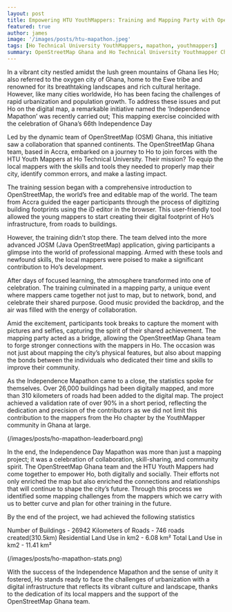 ```yaml
---
layout: post
title: Empowering HTU YouthMappers: Training and Mapping Party with OpenStreetMap Ghana
featured: true
author: james
image: '/images/posts/htu-mapathon.jpeg'
tags: [Ho Technical University YouthMappers, mapathon, youthmappers]
summary: OpenStreetMap Ghana and Ho Technical University Youthmapper Chapter and all chapters in Ghana held a mapping event to commemorate the 66th Independence Day celebration and create an up-to-date base map of buildings and missing roads in Ho on OpenStreetMap. 
---
```


In a vibrant city nestled amidst the lush green mountains of Ghana lies Ho; also referred to the oxygen city of Ghana, home to the Ewe tribe and renowned for its breathtaking landscapes and rich cultural heritage. However, like many cities worldwide, Ho has been facing the challenges of rapid urbanization and population growth. To address these issues and put Ho on the digital map, a remarkable initiative named the ‘Independence Mapathon’ was recently carried out; This mapping exercise coincided with the celebration of Ghana’s 66th Independence Day 

Led by the dynamic team of OpenStreetMap (OSM) Ghana, this initiative saw a collaboration that spanned continents. The OpenStreetMap Ghana team, based in Accra, embarked on a journey to Ho to join forces with the HTU Youth Mappers at Ho Technical University. Their mission? To equip the local mappers with the skills and tools they needed to properly map their city, identify common errors, and make a lasting impact.

The training session began with a comprehensive introduction to OpenStreetMap, the world’s free and editable map of the world. The team from Accra guided the eager participants through the process of digitizing building footprints using the iD editor in the browser. This user-friendly tool allowed the young mappers to start creating their digital footprint of Ho’s infrastructure, from roads to buildings.

However, the training didn’t stop there. The team delved into the more advanced JOSM (Java OpenStreetMap) application, giving participants a glimpse into the world of professional mapping. Armed with these tools and newfound skills, the local mappers were poised to make a significant contribution to Ho’s development.

After days of focused learning, the atmosphere transformed into one of celebration. The training culminated in a mapping party, a unique event where mappers came together not just to map, but to network, bond, and celebrate their shared purpose. Good music provided the backdrop, and the air was filled with the energy of collaboration.

Amid the excitement, participants took breaks to capture the moment with pictures and selfies, capturing the spirit of their shared achievement. The mapping party acted as a bridge, allowing the OpenStreetMap Ghana team to forge stronger connections with the mappers in Ho. The occasion was not just about mapping the city’s physical features, but also about mapping the bonds between the individuals who dedicated their time and skills to improve their community.

As the Independence Mapathon came to a close, the statistics spoke for themselves. Over 26,000 buildings had been digitally mapped, and more than 310 kilometers of roads had been added to the digital map. The project achieved a validation rate of over 90% in a short period, reflecting the dedication and precision of the contributors as we did not limit this contribution to the mappers from the Ho chapter by the YouthMapper community in Ghana at large.

(/images/posts/ho-mapathon-leaderboard.png)

In the end, the Independence Day  Mapathon was more than just a mapping project; it was a celebration of collaboration, skill-sharing, and community spirit. The OpenStreetMap Ghana team and the HTU Youth Mappers had come together to empower Ho, both digitally and socially. Their efforts not only enriched the map but also enriched the connections and relationships that will continue to shape the city’s future.
Through this process we identified some mapping challenges from the mappers which we carry with us to better curve and plan for other training in the future.



By the end of the project, we had achieved the following statistics

Number of Buildings - 26942
Kilometers of Roads - 746 roads created(310.5km)
Residential Land Use in km2 -  6.08 km²
Total Land Use in km2 -  11.41 km²

(/images/posts/ho-mapathon-stats.png)


With the success of the Independence Mapathon and the sense of unity it fostered, Ho stands ready to face the challenges of urbanization with a digital infrastructure that reflects its vibrant culture and landscape, thanks to the dedication of its local mappers and the support of the OpenStreetMap Ghana team.
